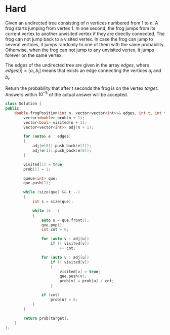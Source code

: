# Hard

Given an undirected tree consisting of $n$ vertices numbered from $1$ to $n$. A frog starts jumping from vertex 1. In one second, the frog jumps from its current vertex to another unvisited vertex if they are directly connected. The frog can not jump back to a visited vertex. In case the frog can jump to several vertices, it jumps randomly to one of them with the same probability. Otherwise, when the frog can not jump to any unvisited vertex, it jumps forever on the same vertex.

The edges of the undirected tree are given in the array $edges$, where $edges[i] = [a_i, b_i]$ means that exists an edge connecting the vertices $a_i$ and $b_i$.

Return the probability that after $t$ seconds the frog is on the vertex $target$. Answers within $10^{-5}$ of the actual answer will be accepted.

```cpp
class Solution {
public:
    double frogPosition(int n, vector<vector<int>>& edges, int t, int target) {
        vector<double> prob(n + 1);
        vector<bool> visited(n + 1);
        vector<vector<int>> adj(n + 1);

        for (auto& e : edges)
        {
            adj[e[0]].push_back(e[1]);
            adj[e[1]].push_back(e[0]);
        }

        visited[1] = true;
        prob[1] = 1;

        queue<int> que;
        que.push(1);

        while (size(que) && t --)
        {
            int s = size(que);

            while (s --)
            {
                auto u = que.front();
                que.pop();
                int cnt = 0;

                for (auto v : adj[u])
                    if (! visited[v])
                        ++ cnt;

                for (auto v : adj[u])
                    if (! visited[v])
                    {
                        visited[v] = true;
                        que.push(v);
                        prob[v] = prob[u] / cnt;
                    }

                if (cnt)
                    prob[u] = 0;
            }
        }

        return prob[target];
    }
};
```
